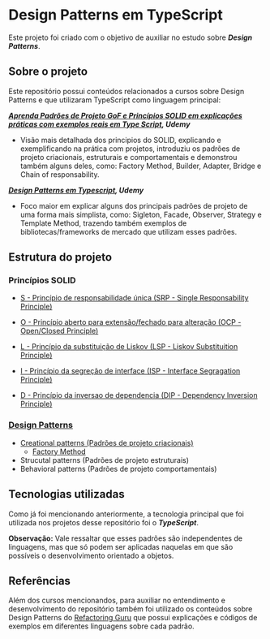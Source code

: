 # Design Patterns em TypeScript

Este projeto foi criado com o objetivo de auxiliar no estudo sobre ***Design Patterns***.

## Sobre o projeto

Este repositório possui conteúdos relacionados a cursos sobre Design Patterns e que utilizaram TypeScript como linguagem principal:

***[Aprenda Padrões de Projeto GoF e Princípios SOLID em explicações práticas com exemplos reais em Type Script](), Udemy***

* Visão mais detalhada dos principios do SOLID, explicando e exemplificando na prática com projetos, introduziu os padrões de projeto criacionais, estruturais e comportamentais e demonstrou também alguns deles, como: Factory Method, Builder, Adapter, Bridge e Chain of responsability.

***[Design Patterns em Typescript](https://www.udemy.com/share/105WcO3@L71Eqkijemys4DA54zQO4SRh2NJU1vjLgaii-UZygTEntaOX65aIxC6pKV5CJqxV/), Udemy***

* Foco maior em explicar alguns dos principais padrões de projeto de uma forma mais simplista, como: Sigleton, Facade, Observer, Strategy e Template Method, trazendo também exemplos de bibliotecas/frameworks de mercado que utilizam esses padrões.

## Estrutura do projeto

### Princípios SOLID

* [S - Princípio de responsabilidade única (SRP - Single Responsability Principle)](https://github.com/KailanySousa/design-patterns-typescript/tree/main/solid-principle/00-S-RP)

* [O - Princípio aberto para extensão/fechado para alteração (OCP - Open/Closed Principle)](https://github.com/KailanySousa/design-patterns-typescript/tree/main/solid-principle/01-O-CP)

* [L - Princípio da substituição de Liskov (LSP - Liskov Substituition Principle)](https://github.com/KailanySousa/design-patterns-typescript/tree/main/solid-principle/02-L-SP)

* [I - Princípio da segreção de interface (ISP - Interface Segragation Principle)](https://github.com/KailanySousa/design-patterns-typescript/tree/main/solid-principle/03-I-SP)

* [D - Princípio da inversao de dependencia (DIP - Dependency Inversion Principle)](https://github.com/KailanySousa/design-patterns-typescript/tree/main/solid-principle/04-D-IP)

### [Design Patterns](https://github.com/KailanySousa/design-patterns-typescript/tree/main/design-patterns)

* [Creational patterns (Padrões de projeto criacionais)](https://github.com/KailanySousa/design-patterns-typescript/tree/main/design-patterns/creational)
    * [Factory Method](https://github.com/KailanySousa/design-patterns-typescript/tree/main/design-patterns/creational/factory-method)
* Strucutal patterns (Padrões de projeto estruturais)
* Behavioral patterns (Padrões de projeto comportamentais)

## Tecnologias utilizadas

Como já foi mencionando anteriormente, a tecnologia principal que foi utilizada nos projetos desse repositório foi o ***TypeScript***.

**Observação:** Vale ressaltar que esses padrões são independentes de linguagens, mas que só podem ser aplicadas naquelas em que são possíveis o desenvolvimento orientado a objetos.

## Referências

Além dos cursos mencionandos, para auxiliar no entendimento e desenvolvimento do repositório também foi utilizado os conteúdos sobre Design Patterns do [Refactoring Guru](https://refactoring.guru/design-patterns) que possui explicações e códigos de exemplos em diferentes linguagens sobre cada padrão. 